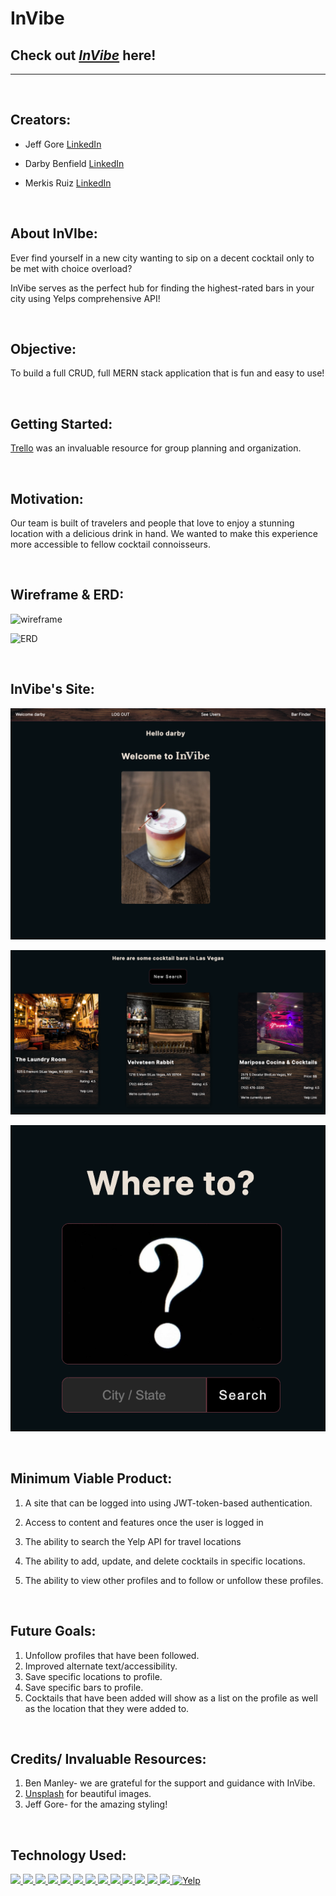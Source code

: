# **InVibe** 
## Check out _[InVibe](https://invibe-tipsy-t.herokuapp.com/)_ here!



---

<p>&nbsp;</p>

## Creators:

- Jeff Gore  [LinkedIn](https://www.linkedin.com/in/jeffgore77/) 
  
- Darby Benfield [LinkedIn](https://www.linkedin.com/in/darby-benfield/)  
  
- Merkis Ruiz [LinkedIn](https://www.linkedin.com/in/merkis-ruiz/)  
  
<p>&nbsp;</p>


## About InVIbe:

Ever find yourself in a new city wanting to sip on a decent cocktail only to be met with choice overload? 

InVibe serves as the perfect hub for finding the highest-rated bars in your city using Yelps comprehensive API! 


<p>&nbsp;</p>

## Objective:

To build a full CRUD, full MERN stack application that is fun and easy to use!

<p>&nbsp;</p>

## Getting Started:

[Trello](https://trello.com/b/2US7FRw2/the-tipsy-triumvirate) was an invaluable resource for group planning and organization. 



<p>&nbsp;</p>

## Motivation:

Our team is built of travelers and people that love to enjoy a stunning location with a delicious drink in hand. We wanted to make this experience more accessible to fellow cocktail connoisseurs. 

<p>&nbsp;</p>

## Wireframe & ERD:


![wireframe](LogoImages/wireframe.png)

![ERD](LogoImages/ERD.png)

<p>&nbsp;</p>

## InVibe's Site:

![SiteLandingPage](LogoImages/LandingPage.png)

![Search](LogoImages/Search.png)

![Results](LogoImages/Results2.png)

<p>&nbsp;</p>

## Minimum Viable Product:

1. A site that can be logged into using JWT-token-based authentication. 
   
2. Access to content and features once the user is logged in
   
3. The ability to search the Yelp API for travel locations
   
4. The ability to add, update, and delete cocktails in specific locations.
   
5. The ability to view other profiles and to follow or unfollow these profiles. 
   

   
<p>&nbsp;</p>

## Future Goals:

  1. Unfollow profiles that have been followed. 
  2. Improved alternate text/accessibility.
  3. Save specific locations to profile. 
  4. Save specific bars to profile. 
  5. Cocktails that have been added will show as a list on the profile as well as the location that they were added to. 

<p>&nbsp;</p>


## Credits/ Invaluable Resources:
1. Ben Manley- we are grateful for the support and guidance with InVibe. 
2. [Unsplash](https://www.unsplash.com/) for beautiful images.
3. Jeff Gore- for the amazing styling!

<p>&nbsp;</p>

## Technology Used:

  <div>
    <a href="#"><img src="https://img.shields.io/badge/-HTML5-E34F26?style=flat-square&logo=html5&logoColor=white" />  </a>
    <a href="#"><img src="https://img.shields.io/badge/-CSS3-1572B6?style=flat-square&logo=css3" />  </a>
    <a href="#"><img src="https://img.shields.io/badge/-JavaScript-F7DF1E?style=flat-square&logo=javascript&logoColor=black" />  </a>
    <a href="#"><img src="https://img.shields.io/badge/-React-61DAFB?style=flat-square&logo=React&logoColor=black" />  </a>
    <a href="#"><img src="https://img.shields.io/badge/-React_Router-CA4245?style=flat-square&for-the-badge&logo=react-router&logoColor=white" />  </a>
    <a href="#"><img src="https://img.shields.io/badge/-NodeJS-339933?style=flat-square&logo=Node.js&logoColor=white" />  </a>
    <a href="#"><img src="https://img.shields.io/badge/-MongoDB-white?style=flat-square&logo=mongodb" />  </a>
    <a href="#"><img src="https://img.shields.io/badge/-Git-black?style=flat-square&logo=git" />  </a>
    <a href="#"><img src="https://img.shields.io/badge/GitHub-100000?style=flat-square&logo=github&logoColor=white" />  </a>
    <a href="#"><img src="https://img.shields.io/badge/-Postman-FF6C37?style=flat-square&logo=Postman&logoColor=white" />  </a>
    <a href="#"><img src="https://img.shields.io/badge/-Heroku-430098?style=flat-square&logo=heroku" />  </a>
    <a href="#"><img src="https://img.shields.io/badge/npm-CB3837?style=flat-square&logo=npm&logoColor=white" />  </a>
    <a href="#"><img src="https://img.shields.io/badge/JWT-000000?style=flat-square&logo=JSON%20web%20tokens&logoColor=white" />  </a>
    <a href="#"><img src="https://camo.githubusercontent.com/4cf50c2a7e9cfc6b68b5e4b0d55f9f22a7625ab83e0345036d383387666db93e/68747470733a2f2f696d672e736869656c64732e696f2f7374617469632f76313f7374796c653d666f722d7468652d6261646765266d6573736167653d59656c7026636f6c6f723d443332333233266c6f676f3d59656c70266c6f676f436f6c6f723d464646464646266c6162656c3d" alt="Yelp" data-canonical-src="https://img.shields.io/static/v1?style=for-the-badge&amp;message=Yelp&amp;color=D32323&amp;logo=Yelp&amp;logoColor=FFFFFF&amp;label=" style="height: 20px" >  </a>
  </div>


  
    
<!-- [![JavaScript CSS React](LogoImages/css:js:html.png)](https://developer.mozilla.org/en-US/docs/Web/JavaScript)

[![JavaScript CSS React](https://img.icons8.com/color/72/000000/html-5.png)](https://img.icons8.com/color/72/000000/html-5.png)

[![React](https://raw.githubusercontent.com/jalbertsr/logo-badge-images/master/img/react_logo.png)](https://reactjs.org/)

[![Heroku](https://github.com/jalbertsr/logo-badge-images/blob/master/img/rsz_heroku.png?raw=true)](https://www.heroku.com/)


[![npm](LogoImages/npm-logo_1.png)](https://www.npmjs.com/)

[![axios](LogoImages/axiosss.png)](https://axios-http.com/docs/intro)


[![Monogoose](LogoImages/mongoose.png)](http://mongoosejs.com/)

[![mongoDB](LogoImages/MongoDB-logo.gif)](https://www.mongodb.com/)

[![YelpApi](LogoImages/yelp.png)](https://fusion.yelp.com/)


[![JWT](LogoImages/jwt.png)](https://jwt.io/introduction)

[![NodeJS](LogoImages/nodejsexpress.png)](https://nodejs.org/en/)


[![GitHub](LogoImages/github.png)](https://github.com/) -->
